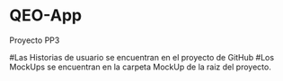 # QEO-App
Proyecto PP3

#Las Historias de usuario se encuentran en el proyecto de GitHub
#Los MockUps se encuentran en la carpeta MockUp de la raiz del proyecto.

